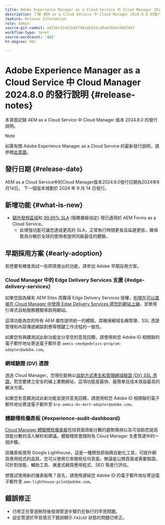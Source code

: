 ```yaml
---
title: Adobe Experience Manager as a Cloud Service 中 Cloud Manager 2024.8.0 的發行說明
description: 了解 AEM as a Cloud Service 中 Cloud Manager 2024.8.0 的發行說明。
feature: Release Information
role: Admin
source-git-commit: a823bcd1461b847983d0243cd9abd59efd8d7b6f
workflow-type: tm+mt
source-wordcount: '465'
ht-degree: 96%

---
```



# Adobe Experience Manager as a Cloud Service 中 Cloud Manager 2024.8.0 的發行說明 {#release-notes}

本頁面記錄 AEM as a Cloud Service 中 Cloud Manager 版本 2024.8.0 的發行說明。

>[!NOTE]
>
>如需有關 Adobe Experience Manager as a Cloud Service 的最新發行說明，請參閱[此頁面](/help/release-notes/release-notes-cloud/release-notes-current.md)。

## 發行日期 {#release-date}

AEM as a Cloud Service中的Cloud Manager版本2024.8.0發行日期為2024年8月14日。 下一個版本規劃於 2024 年 9 月 14 日發行。

## 新增功能 {#what-is-new}

* [額外發佈區域](/help/operations/additional-publish-regions.md)和 [99.99% SLA](/help/implementing/cloud-manager/getting-access-to-aem-in-cloud/creating-production-programs.md#sla) (服務層級協定) 現已適用於 AEM Forms as a Cloud Service。
   * 此增強功能可讓您達成更高的 SLA，正常執行時間更長且延遲更低，確保能為分散於全球的使用者提供同級最佳的體驗。

## 早期採用方案 {#early-adoption}

若想要有機會測試一些即將推出的功能，請參加 Adobe 早期採用方案。

### Cloud Manager 中的 Edge Delivery Services 支援 {#edge-delivery-services}

如果您因為擁有 AEM Sites 而獲得 Edge Delivery Services 授權，[則現在可以直接在 Cloud Manager 中使用 Edge Delivery Services 將您的網站上線](/help/implementing/cloud-manager/edge-delivery-services.md)，並使用引導式自助服務體驗來啟用網站。

這項功能為您的所有 AEM 屬性提供統一的體驗。其確保網域名稱管理、SSL 憑證管理和內容傳遞網路對應等關鍵工作流程的一致性。

如果您有興趣測試此新功能並分享您的意見回饋，請使用和您 Adobe ID 相關聯的電子郵件地址寄送電子郵件至 `aemcs-cmedgedelsvs-program-adopter@adobe.com`。

### 網域驗證 (DV) 憑證

透過 Cloud Manager，您現在能夠以[自助方式產生和管理網域驗證 (DV) SSL 憑證](/help/implementing/cloud-manager/managing-ssl-certifications/domain-validated-certificates.md)。若您要建立安全的線上業務網站，這項功能是最快、最簡單且成本效益最高的解決方案。

如果您有意願測試此新功能並提供意見回饋，請使用和您 Adobe ID 相關聯的電子郵件地址寄送電子郵件至 `Grp-aemcs-dv-dert-adopter@adobe.com`。

### 體驗稽核儀表板 {#experience-audit-dashboard}

[Cloud Manager 體驗稽核儀表板](/help/implementing/cloud-manager/experience-audit-dashboard.md)包括頁面效能分數的趨勢檢視以及可協助您提高效能分數的深入解析和建議。體驗稽核會隨附為 Cloud Manager 生產管道中的一個步驟。

該儀表板使用 Google Lighthouse，這是一種開放原始碼自動化工具，可提升網頁應用程式的品質。您可以使用它來稽核任何頁面，無論是公開頁面或需要驗證。可針對效能、輔助工具、漸進式網頁應用程式、SEO 等進行評估。

想嘗試使用新的儀表板嗎？首先，請使用連結您 Adobe ID 的電子郵件地址寄送電子郵件至 `aem-lighthouse-pilot@adobe.com`。

## 錯誤修正

* 已修正在管道刪除後發現管道步驟仍在執行的罕見問題。
* 設定管道於罕見情況下錯誤顯示 `FAILED` 狀態的問題已修正。
